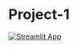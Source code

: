 # Project-1

[![Streamlit App](https://static.streamlit.io/badges/streamlit_badge_black_white.svg)](https://share.streamlit.io/t0nychn/options-2-trees/main/final.py) 
